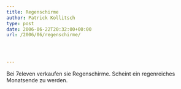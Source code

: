 ```yaml
---
title: Regenschirme
author: Patrick Kollitsch
type: post
date: 2006-06-22T20:32:00+00:00
url: /2006/06/regenschirme/




---
```

Bei 7eleven verkaufen sie Regenschirme. Scheint ein regenreiches Monatsende zu werden.